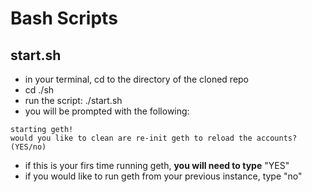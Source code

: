 # Bash Scripts

## start.sh
- in your terminal, cd to the directory of the cloned repo
- cd ./sh
- run the script: ./start.sh
- you will be prompted with the following:
```
starting geth!
would you like to clean are re-init geth to reload the accounts? (YES/no)
```

- if this is your firs time running geth, **you will need to type** "YES"
- if you would like to run geth from your previous instance, type "no"
